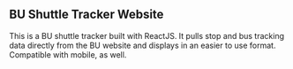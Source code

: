 ## BU Shuttle Tracker Website

This is a BU shuttle tracker built with ReactJS. It pulls stop and bus tracking data directly from the BU website and displays in an easier to use format. Compatible with mobile, as well. 
